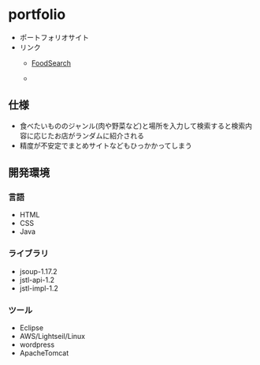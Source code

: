 # portfolio

- ポートフォリオサイト
- リンク
  - [FoodSearch](http://kurospica.link:8080/SearchSite)
 
  - 
 

## 仕様

- 食べたいもののジャンル(肉や野菜など)と場所を入力して検索すると検索内容に応じたお店がランダムに紹介される
- 精度が不安定でまとめサイトなどもひっかかってしまう


## 開発環境

### 言語

- HTML
- CSS
- Java

### ライブラリ

- jsoup-1.17.2
- jstl-api-1.2
- jstl-impl-1.2

### ツール

- Eclipse
- AWS/Lightseil/Linux
- wordpress
- ApacheTomcat

